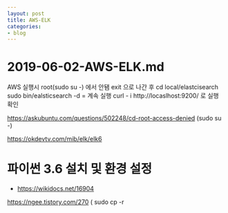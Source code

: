 ```yaml
---
layout: post
title: AWS-ELK
categories:
- blog
---
```


# 2019-06-02-AWS-ELK.md

AWS 실행시 root(sudo su -) 에서 안됌 exit 으로 나간 후
cd local/elastcisearch
sudo bin/ealsticsearch -d   = 계속 실행
curl - i http://locaslhost:9200/ 로 실행 확인 


https://askubuntu.com/questions/502248/cd-root-access-denied   (sudo su -)


https://okdevtv.com/mib/elk/elk6




# 파이썬 3.6 설치 및 환경 설정
* https://wikidocs.net/16904

https://ngee.tistory.com/270  ( sudo cp -r 
